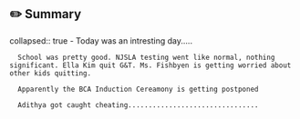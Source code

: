 ##  ✏️ Summary
collapsed:: true
	- Today was an intresting day.....
	  
	  School was pretty good. NJSLA testing went like normal, nothing significant. Ella Kim quit G&T. Ms. Fishbyen is getting worried about other kids quitting.
	  
	  Apparently the BCA Induction Cereamony is getting postponed
	  
	  Adithya got caught cheating................................
